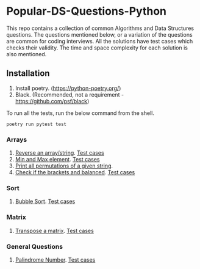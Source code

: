 # Popular-DS-Questions-Python

This repo contains a collection of common Algorithms and Data Structures questions. The questions mentioned below, or a variation of the questions are common for coding interviews. All the solutions have test cases which checks their validity. The time and space complexity for each solution is also mentioned.

## Installation
1. Install poetry. (https://python-poetry.org/)
2. Black. (Recommended, not a requirement - https://github.com/psf/black) 

To run all the tests, run the below command from the shell.
```commandline
poetry run pytest test
```

### Arrays
1. [Reverse an array/string](https://github.com/VinnieM/Popular-DS-Questions-Python/blob/main/src/array/reverse_array.py). [Test cases](https://github.com/VinnieM/Popular-DS-Questions-Python/blob/main/test/array/test_reverse_array.py)
2. [Min and Max element](https://github.com/VinnieM/Popular-DS-Questions-Python/blob/main/src/array/min_and_max.py). [Test cases](https://github.com/VinnieM/Popular-DS-Questions-Python/blob/main/test/array/test_min_and_max.py)
3. [Print all permutations of a given string](https://github.com/VinnieM/Popular-DS-Questions-Python/blob/main/src/array/all_string_permutations.py).
4. [Check if the brackets and balanced](https://github.com/VinnieM/Popular-DS-Questions-Python/blob/main/src/array/balanced_brackets.py). [Test cases](https://github.com/VinnieM/Popular-DS-Questions-Python/blob/main/test/array/test_balanced_brackets.py)

### Sort
1. [Bubble Sort](https://github.com/VinnieM/Popular-DS-Questions-Python/blob/main/src/sort/bubble_sort.py). [Test cases](https://github.com/VinnieM/Popular-DS-Questions-Python/blob/main/test/sort/test_bubble_sort.py)

### Matrix
1. [Transpose a matrix](https://github.com/VinnieM/Popular-DS-Questions-Python/blob/main/src/matrix/transpose.py). [Test cases](https://github.com/VinnieM/Popular-DS-Questions-Python/blob/main/test/matrix/test_transpose.py)

### General Questions
1. [Palindrome Number](https://github.com/VinnieM/Popular-DS-Questions-Python/blob/main/src/general/palindrome_number.py). [Test cases](https://github.com/VinnieM/Popular-DS-Questions-Python/blob/main/test/general/test_palindrome_number.py)
